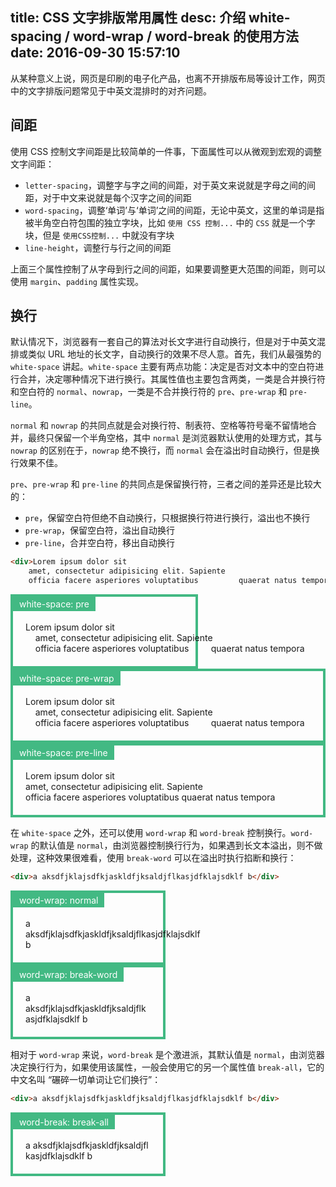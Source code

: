 title: CSS 文字排版常用属性
desc: 介绍 white-spacing / word-wrap / word-break 的使用方法
date: 2016-09-30 15:57:10
---

从某种意义上说，网页是印刷的电子化产品，也离不开排版布局等设计工作，网页中的文字排版问题常见于中英文混排时的对齐问题。

<!-- more -->

## 间距

使用 CSS 控制文字间距是比较简单的一件事，下面属性可以从微观到宏观的调整文字间距：

- `letter-spacing`，调整字与字之间的间距，对于英文来说就是字母之间的间距，对于中文来说就是每个汉字之间的间距
- `word-spacing`，调整‘单词’与‘单词’之间的间距，无论中英文，这里的单词是指被半角空白符包围的独立字块，比如 `使用 CSS 控制...` 中的 `CSS` 就是一个字块，但是 `使用CSS控制...` 中就没有字块
- `line-height`，调整行与行之间的间距

上面三个属性控制了从字母到行之间的间距，如果要调整更大范围的间距，则可以使用 `margin`、`padding` 属性实现。

## 换行

默认情况下，浏览器有一套自己的算法对长文字进行自动换行，但是对于中英文混排或类似 URL 地址的长文字，自动换行的效果不尽人意。首先，我们从最强势的 `white-space` 讲起。`white-space` 主要有两点功能：决定是否对文本中的空白符进行合并，决定哪种情况下进行换行。其属性值也主要包含两类，一类是合并换行符和空白符的 `normal`、`nowrap`，一类是不合并换行符的 `pre`、`pre-wrap` 和 `pre-line`。

`normal` 和 `nowrap` 的共同点就是会对换行符、制表符、空格等符号毫不留情地合并，最终只保留一个半角空格，其中 `normal` 是浏览器默认使用的处理方式，其与 `nowrap` 的区别在于，`nowrap` 绝不换行，而 `normal` 会在溢出时自动换行，但是换行效果不佳。

`pre`、`pre-wrap` 和 `pre-line` 的共同点是保留换行符，三者之间的差异还是比较大的：

- `pre`，保留空白符但绝不自动换行，只根据换行符进行换行，溢出也不换行
- `pre-wrap`，保留空白符，溢出自动换行
- `pre-line`，合并空白符，移出自动换行

```html
<div>Lorem ipsum dolor sit 
    amet, consectetur adipisicing elit. Sapiente 
    officia facere asperiores voluptatibus         quaerat natus tempora</div>
```

<div class="e-wrap">
<div class="e pre">Lorem ipsum dolor sit 
    amet, consectetur adipisicing elit. Sapiente 
    officia facere asperiores voluptatibus         quaerat natus tempora</div>
<div class="e pre-wrap">Lorem ipsum dolor sit 
    amet, consectetur adipisicing elit. Sapiente 
    officia facere asperiores voluptatibus         quaerat natus tempora</div>
<div class="e pre-line">Lorem ipsum dolor sit 
    amet, consectetur adipisicing elit. Sapiente 
    officia facere asperiores voluptatibus         quaerat natus tempora</div>
</div>
<style>.e-wrap {overflow: hidden;}.e {position: relative;padding: 40px 20px 20px 20px;border: 4px solid #42b983;;}.e:before {content: 'e';position: absolute;top: 0;left: 0;padding: 3px 10px;color: white;background-color: #42b983;;}.e.pre {white-space: pre;width: 50%;}.e.pre:before {content: 'white-space: pre';}.e.pre-wrap {white-space: pre-wrap;}.e.pre-wrap:before {content: 'white-space: pre-wrap';}.e.pre-line {white-space: pre-line;}.e.pre-line:before {content: 'white-space: pre-line';}</style>

在 `white-space` 之外，还可以使用 `word-wrap` 和 `word-break` 控制换行。`word-wrap` 的默认值是 `normal`，由浏览器控制换行行为，如果遇到长文本溢出，则不做处理，这种效果很难看，使用 `break-word` 可以在溢出时执行掐断和换行：

```html
<div>a aksdfjklajsdfkjaskldfjksaldjflkasjdfklajsdklf b</div>
```

<div class="e-wrap">
<div class="e word-wrap-normal">a aksdfjklajsdfkjaskldfjksaldjflkasjdfklajsdklf b</div>
<div class="e word-wrap-break-word">a aksdfjklajsdfkjaskldfjksaldjflkasjdfklajsdklf b</div></div>
<style>.e.word-wrap-normal {width: 200px;word-wrap: normal;}.e.word-wrap-normal:before {content: 'word-wrap: normal';}.e.word-wrap-break-word {width: 200px;word-wrap: break-word;}.e.word-wrap-break-word:before {content: 'word-wrap: break-word';}</style>

相对于 `word-wrap` 来说，`word-break` 是个激进派，其默认值是 `normal`，由浏览器决定换行行为，如果使用该属性，一般会使用它的另一个属性值 `break-all`，它的中文名叫 “碾碎一切单词让它们换行”：

```html
<div>a aksdfjklajsdfkjaskldfjksaldjflkasjdfklajsdklf b</div>
```

<div class="e-wrap"><div class="e word-break-break-all">a aksdfjklajsdfkjaskldfjksaldjflkasjdfklajsdklf b</div></div>
<style>.e.word-break-break-all { width: 200px; word-break: break-all; } .e.word-break-break-all:before { content: 'word-break: break-all'; }</style>
